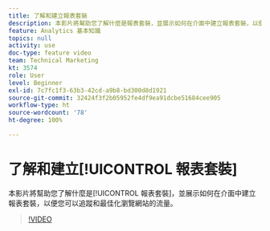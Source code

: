 ```yaml
---
title: 了解和建立報表套裝
description: 本影片將幫助您了解什麼是報表套裝，並展示如何在介面中建立報表套裝，以便您可以追蹤和最佳化瀏覽網站的人。
feature: Analytics 基本知識
topics: null
activity: use
doc-type: feature video
team: Technical Marketing
kt: 3574
role: User
level: Beginner
exl-id: 7c7fc1f3-63b3-42cd-a9b8-bd300d8d1921
source-git-commit: 32424f3f2b05952fe4df9ea91dcbe51684cee905
workflow-type: ht
source-wordcount: '78'
ht-degree: 100%

---
```


# 了解和建立[!UICONTROL 報表套裝]

本影片將幫助您了解什麼是[!UICONTROL 報表套裝]，並展示如何在介面中建立報表套裝，以便您可以追蹤和最佳化瀏覽網站的流量。

>[!VIDEO](https://video.tv.adobe.com/v/28773/?quality=12)
